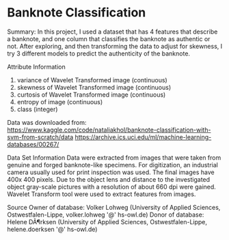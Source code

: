 # Banknote Classification


Summary:
In this project, I used a dataset that has 4 features that describe a banknote, and one column that classifies the banknote as authentic or not. After exploring, and then transforming the data to adjust for skewness, I try 3 different models to predict the authenticity of the banknote.

Attribute Information
1. variance of Wavelet Transformed image (continuous)
2. skewness of Wavelet Transformed image (continuous)
3. curtosis of Wavelet Transformed image (continuous)
4. entropy of image (continuous)
5. class (integer)

Data was downloaded from:
https://www.kaggle.com/code/nataliakhol/banknote-classification-with-svm-from-scratch/data
https://archive.ics.uci.edu/ml/machine-learning-databases/00267/

Data Set Information
Data were extracted from images that were taken from genuine and forged banknote-like specimens. For digitization, an industrial camera usually used for print inspection was used. The final images have 400x 400 pixels. Due to the object lens and distance to the investigated object gray-scale pictures with a resolution of about 660 dpi were gained. Wavelet Transform tool were used to extract features from images.

Source
Owner of database: Volker Lohweg (University of Applied Sciences, Ostwestfalen-Lippe, volker.lohweg '@' hs-owl.de)
Donor of database: Helene DÃ¶rksen (University of Applied Sciences, Ostwestfalen-Lippe, helene.doerksen '@' hs-owl.de)

